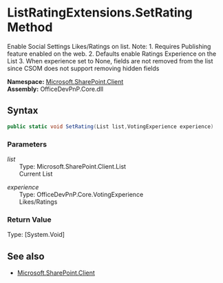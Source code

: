 # ListRatingExtensions.SetRating Method  
Enable Social Settings Likes/Ratings on list. 
            Note: 1. Requires Publishing feature enabled on the web.
                  2. Defaults enable Ratings Experience on the List
                  3. When experience set to None, fields are not removed from the list since CSOM does not support removing hidden fields  

**Namespace:** [Microsoft.SharePoint.Client](Microsoft.SharePoint.Client.md)  
**Assembly:** OfficeDevPnP.Core.dll  
## Syntax
```C#
public static void SetRating(List list,VotingExperience experience)
```
### Parameters
*list*  
&emsp;&emsp;Type: Microsoft.SharePoint.Client.List  
&emsp;&emsp;Current List  
  
*experience*  
&emsp;&emsp;Type: OfficeDevPnP.Core.VotingExperience  
&emsp;&emsp;Likes/Ratings  
  
### Return Value
Type: [System.Void]  

## See also
- [Microsoft.SharePoint.Client](Microsoft.SharePoint.Client.md)
